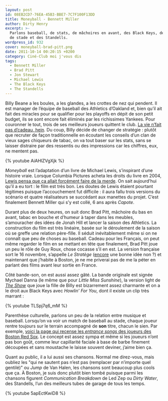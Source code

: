 ```yaml
---
layout: post
id: 08EB2CD7-76EA-45B3-BBE7-7C7F100F13DD
title: Moneyball - Bennett Miller
author: Dirty Henry
excerpt: >-
  Parlons baseball, de stats, de mâchoires en avant, des Black Keys, de musique
  de stade et des Standells.
wordpress_id: 932
cover: moneyball-brad-pitt.png
date: 2011-10-14 00:20:15 +0200
category: Ciné-Club moi j'vous dis
tags:
  - Bennett Miller
  - Brad Pitt
  - Jon Stewart
  - Michael Lewis
  - The Black Keys
  - The Standells
---
```


Billy Beane a les boules, a les glandes, a les crottes de nez qui pendent. Il
est manager de l’équipe de baseball des Athletics d’Oakland et, bien qu’il ait
fait des miracles pour se qualifier pour les playoffs en dépit de son petit
budget, ils se sont encore fait éliminés par les richissimes Yankees. Pour
couronner le tout, trois de ses meilleurs joueurs quittent le club. [La vie
n’fait pas d’cadeau, hein][1]. Du coup, Billy décide de changer de stratégie :
plutôt que recruter de façon traditionnelle en écoutant les conseils d’un clan
de vieux sages chiqueurs de tabac, on va tout baser sur les stats, sans se
laisser distraire par des ressentis ou des impressions car les chiffres, eux, ne
mentent pas.

{% youtube AiAHlZVgXjk %}

_Moneyball_ est l’adaptation d’un livre de Michael Lewis, s’inspirant d’une
histoire vraie. Lorsque Columbia Pictures acheta les droits du livre en 2004,
[Lewis pensa que ça allait forcément faire de la merde][2]. On sait aujourd’hui
qu’il a eu tort : le film est très bon. Les doutes de Lewis étaient pourtant
légitimes puisque l’accouchement fut difficile : il aura fallu trois versions du
scénario et quatre réalisateurs se succédant aux manettes du projet. C’est
finalement Bennett Miller qui s’y est collé, 6 ans après _Capote_.

Durant plus de deux heures, on suit donc Brad Pitt, mâchoire du bas en avant,
tabac en bouche et d’humeur à taper dans les meubles, s’amouracher des idées de
Jonah Hill et lancer la saison des Athletics. La construction du film est très
linéaire, basée sur le déroulement de la saison où se greffe une relation
père-fille. Il séduit inévitablement même si on ne connaît que peu de choses au
baseball. Cadeau pour les Français, on peut même regarder le film en se mettant
en tête que finalement, Brad Pitt joue un peu le rôle de Guy Roux, chose cocasse
s’il en est. La version française sort le 16 novembre, s’appelle _Le Stratège_
([encore][i333] une bonne idée non ?) et maintenant que j’habite à Boston, je ne
me priverai pas de me la péter en parlant des films avant leur sortie en France.

Côté bande-son, on est aussi assez gâté. La bande originale est signée Mychael
Danna (le même que pour _Little Miss Sunshine_), la version light de [_The
Show_][3] que joue la fille de Billy est bizarrement assez charmante et on a le
droit aux Black Keys avec _Howlin’ For You_, dont il existe un clip très
marrant :

{% youtube TLSpj7q6_mM %}

Parenthèse culturelle, parlons un peu de la relation entre musique et baseball.
Lorsqu’on va voir un match de baseball au stade, chaque joueur rentre toujours
sur le terrain accompagné de **son** titre, chacun le sien. Par exemple, [voici
la page qui recense les _entrance songs_ des joueurs des Boston Red Sox][4]. Le
concept est assez sympa et même si les joueurs n’ont pas bon goût, comme leur
capillarité faciale à base de barbe finement découpées et sans moustache le
laisse souvent deviner, j’aime bien ça.

Quant au public, il a lui aussi ses chansons. Normal me direz-vous, mais oubliez
les "qui ne sautent pas n’est pas (remplacer par n’importe quel gentilé)" ou
_Jump_ de Van Halen, les chansons sont beaucoup plus cools que ça. À Boston, je
suis donc plutôt bien tombé puisque parmi les chansons figurent _Communication
Breakdown_ de Led Zep ou _Dirty Water_, des Standells, l’un des meilleurs tubes
de garage de tous les temps.

{% youtube 5apEctKwiD8 %}

[i333]: https://www.deadrooster.org/thumbsucker-mike-mills/
[1]: https://youtu.be/qPIiKF2I4YM?t=46s "M. Manatane"
[2]:
  https://www.cc.com/video/hbpe87/the-daily-show-with-jon-stewart-michael-lewis
[3]: https://open.spotify.com/track/0LCjnRBeR7CLjk5WW8TsEg
[4]:
  https://soxylady.blogspot.com/2011/04/2011-red-sox-at-bat-player-entrance.html
  "2011 Red Sox at bat player entrances"
